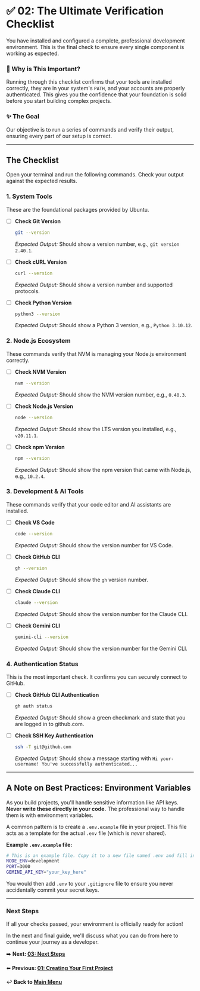 # ✅ 02: The Ultimate Verification Checklist

You have installed and configured a complete, professional development environment. This is the final check to ensure every single component is working as expected.

### 🤔 Why is This Important?

Running through this checklist confirms that your tools are installed correctly, they are in your system's `PATH`, and your accounts are properly authenticated. This gives you the confidence that your foundation is solid before you start building complex projects.

### ✨ The Goal

Our objective is to run a series of commands and verify their output, ensuring every part of our setup is correct.

---

## The Checklist

Open your terminal and run the following commands. Check your output against the expected results.

### 1. System Tools

These are the foundational packages provided by Ubuntu.

- [ ] **Check Git Version**
  ```bash
  git --version
  ```
  *Expected Output:* Should show a version number, e.g., `git version 2.40.1`.

- [ ] **Check cURL Version**
  ```bash
  curl --version
  ```
  *Expected Output:* Should show a version number and supported protocols.

- [ ] **Check Python Version**
  ```bash
  python3 --version
  ```
  *Expected Output:* Should show a Python 3 version, e.g., `Python 3.10.12`.

### 2. Node.js Ecosystem

These commands verify that NVM is managing your Node.js environment correctly.

- [ ] **Check NVM Version**
  ```bash
  nvm --version
  ```
  *Expected Output:* Should show the NVM version number, e.g., `0.40.3`.

- [ ] **Check Node.js Version**
  ```bash
  node --version
  ```
  *Expected Output:* Should show the LTS version you installed, e.g., `v20.11.1`.

- [ ] **Check npm Version**
  ```bash
  npm --version
  ```
  *Expected Output:* Should show the npm version that came with Node.js, e.g., `10.2.4`.

### 3. Development & AI Tools

These commands verify that your code editor and AI assistants are installed.

- [ ] **Check VS Code**
  ```bash
  code --version
  ```
  *Expected Output:* Should show the version number for VS Code.

- [ ] **Check GitHub CLI**
  ```bash
  gh --version
  ```
  *Expected Output:* Should show the `gh` version number.

- [ ] **Check Claude CLI**
  ```bash
  claude --version
  ```
  *Expected Output:* Should show the version number for the Claude CLI.

- [ ] **Check Gemini CLI**
  ```bash
  gemini-cli --version
  ```
  *Expected Output:* Should show the version number for the Gemini CLI.

### 4. Authentication Status

This is the most important check. It confirms you can securely connect to GitHub.

- [ ] **Check GitHub CLI Authentication**
  ```bash
  gh auth status
  ```
  *Expected Output:* Should show a green checkmark and state that you are logged in to github.com.

- [ ] **Check SSH Key Authentication**
  ```bash
  ssh -T git@github.com
  ```
  *Expected Output:* Should show a message starting with `Hi your-username! You've successfully authenticated...`

---

## A Note on Best Practices: Environment Variables

As you build projects, you'll handle sensitive information like API keys. **Never write these directly in your code.** The professional way to handle them is with environment variables.

A common pattern is to create a `.env.example` file in your project. This file acts as a template for the actual `.env` file (which is *never* shared).

**Example `.env.example` file:**
```bash
# This is an example file. Copy it to a new file named .env and fill in your actual values.
NODE_ENV=development
PORT=3000
GEMINI_API_KEY="your_key_here"
```
You would then add `.env` to your `.gitignore` file to ensure you never accidentally commit your secret keys.

---

### Next Steps

If all your checks passed, your environment is officially ready for action!

In the next and final guide, we'll discuss what you can do from here to continue your journey as a developer.

➡️ **Next: [03: Next Steps](./03-next-steps.md)**

⬅️ **Previous: [01: Creating Your First Project](./01-project-creation.md)**

↩️ **Back to [Main Menu](../../README.md)**

